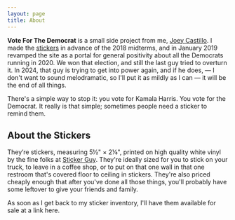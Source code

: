```yaml
---
layout: page
title: About
---
```

**Vote For The Democrat** is a small side project from me, [Joey Castillo](https://www.joeycastillo.com/). I made the [stickers](/stickers/) in advance of the 2018 midterms, and in January 2019 revamped the site as a portal for general positivity about all the Democrats running in 2020. We won that election, and still the last guy tried to overturn it. In 2024, that guy is trying to get into power again, and if he does, &mdash; I don't want to sound melodramatic, so I'll put it as mildly as I can &mdash; it will be the end of all things.

There's a simple way to stop it: you vote for Kamala Harris. You vote for the Democrat. It really is that simple; sometimes people need a sticker to remind them.

## About the Stickers

They’re stickers, measuring 5½" × 2⅛", printed on high quality white vinyl by the fine folks at [Sticker Guy](https://www.stickerguy.com). They're ideally sized for you to stick on your truck, to leave in a coffee shop, or to put on that one wall in that one restroom that's covered floor to ceiling in stickers. They're also priced cheaply enough that after you've done all those things, you'll probably have some leftover to give your friends and family.

As soon as I get back to my sticker inventory, I'll have them available for sale at a link here.
